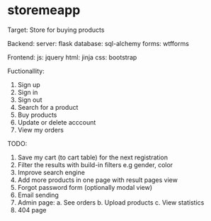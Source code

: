 # storemeapp

Target:
Store for buying products


Backend:
  server: flask
  database: sql-alchemy
  forms: wtfforms
  
Frontend:
  js: jquery
  html: jinja
  css: bootstrap
  
Fuctionallity:
1. Sign up
2. Sign in
3. Sign out
4. Search for a product
5. Buy products
6. Update or delete acccount
7. View my orders

TODO:
1. Save my cart (to cart table) for the next registration
2. Filter the results with build-in filters e.g gender, color
3. Improve search engine
4. Add more products in one page with result pages view
5. Forgot password form (optionally modal view)
6. Email sending
7. Admin page:
  a. See orders
  b. Upload products
  c. View statistics
8. 404 page